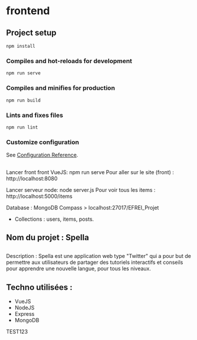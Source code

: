 # frontend

## Project setup
```
npm install
```

### Compiles and hot-reloads for development
```
npm run serve
```

### Compiles and minifies for production
```
npm run build
```

### Lints and fixes files
```
npm run lint
```

### Customize configuration
See [Configuration Reference](https://cli.vuejs.org/config/).

##
Lancer front front VueJS: npm run serve
Pour aller sur le site (front) : http://localhost:8080

Lancer serveur node: node server.js
Pour voir tous les items : http://localhost:5000/items

Database : MongoDB Compass > localhost:27017/EFREI_Projet 
- Collections : users, items, posts.

## Nom du projet : Spella

##
Description : Spella est une application web type "Twitter" qui a pour but de permettre aux utilisateurs de partager des tutoriels interactifs et conseils pour apprendre une nouvelle langue, pour tous les niveaux.

## Techno utilisées :
- VueJS
- NodeJS
- Express
- MongoDB

TEST123